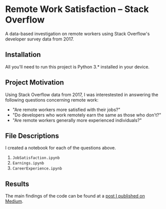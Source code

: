 # Remote Work Satisfaction – Stack Overflow 

A data-based investigation on remote workers using Stack Overflow's developer survey data from 2017.

## Installation

All you'll need to run this project is Python 3.* installed in your device.

## Project Motivation

Using Stack Overflow data from 2017, I was interestested in answering the following questions concerning remote work:

- "Are remote workers more satisfied with their jobs?"
- "Do developers who work remotely earn the same as those who don't?"
- "Are remote workers generally more experienced individuals?"

## File Descriptions

I created a notebook for each of the questions above.

1. `JobSatisfaction.ipynb`
2. `Earnings.ipynb`
3. `CareerExperience.ipynb`

## Results

The main findings of the code can be found at a [post I published on Medium]().